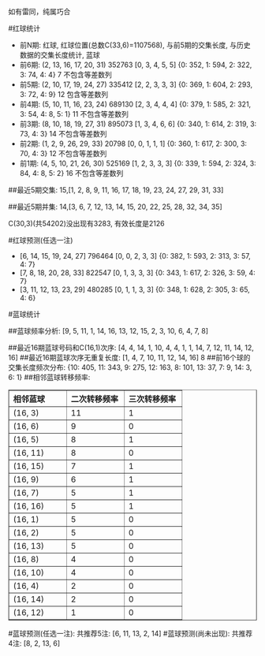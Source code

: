 <!-- 
.. title: 双色球2012067期(2012-06-10)数据分析报告
.. slug: slott-2012067-2012-06-10-report
.. date: 2012-06-11 08:00:00 UTC+08:00
.. tags: Lottery
.. link: 
.. description: 
.. type: text
-->

如有雷同，纯属巧合

<!-- TEASER_END-->

#红球统计

- 前N期: 红球, 红球位置(总数C(33,6)=1107568), 与前5期的交集长度, 与历史数据的交集长度统计, 蓝球
- 前6期: (2, 13, 16, 17, 20, 31) 352763 [0, 3, 4, 5, 5] {0: 352, 1: 594, 2: 322, 3: 74, 4: 4} 7 不包含等差数列
- 前5期: (2, 10, 17, 19, 24, 27) 335412 [2, 2, 3, 3, 3] {0: 369, 1: 604, 2: 293, 3: 72, 4: 9} 12 包含等差数列
- 前4期: (5, 10, 11, 16, 23, 24) 689130 [2, 3, 4, 4, 4] {0: 379, 1: 585, 2: 321, 3: 54, 4: 8, 5: 1} 11 不包含等差数列
- 前3期: (8, 10, 18, 19, 27, 31) 895073 [1, 3, 4, 6, 6] {0: 340, 1: 614, 2: 319, 3: 73, 4: 3} 14 不包含等差数列
- 前2期: (1, 2, 9, 26, 29, 33) 20798 [0, 0, 1, 1, 1] {0: 360, 1: 617, 2: 300, 3: 70, 4: 3} 12 不包含等差数列
- 前1期: (4, 5, 10, 21, 26, 30) 525169 [1, 2, 3, 3, 3] {0: 339, 1: 594, 2: 324, 3: 84, 4: 8, 5: 2} 16 不包含等差数列

##最近5期交集:
15,[1, 2, 8, 9, 11, 16, 17, 18, 19, 23, 24, 27, 29, 31, 33]

##最近5期并集:
14,[3, 6, 7, 12, 13, 14, 15, 20, 22, 25, 28, 32, 34, 35]

C(30,3)(共54202)没出现有3283, 
有效长度是2126

#红球预测(任选一注)

- [6, 14, 15, 19, 24, 27] 796464 [0, 0, 2, 3, 3] {0: 382, 1: 593, 2: 313, 3: 57, 4: 7}
- [7, 8, 18, 20, 28, 33] 822547 [0, 1, 3, 3, 3] {0: 343, 1: 617, 2: 326, 3: 59, 4: 7}
- [3, 11, 12, 13, 23, 29] 480285 [0, 1, 1, 3, 3] {0: 348, 1: 628, 2: 305, 3: 65, 4: 6}

#蓝球统计

##蓝球频率分析:
[9, 5, 11, 1, 14, 16, 13, 12, 15, 2, 3, 10, 6, 4, 7, 8]

##最近16期蓝球号码和C(16,1)次序:
[4, 4, 14, 1, 10, 4, 4, 1, 1, 14, 7, 12, 11, 14, 12, 16]
##最近16期蓝球次序无重复长度:
[1, 4, 7, 10, 11, 12, 14, 16] 8
##前16个球的交集长度频次分布:
{10: 405, 11: 343, 9: 275, 12: 163, 8: 101, 13: 37, 7: 9, 14: 3, 6: 1}
##相邻蓝球转移频率:
<table border="1" class="table table-striped dataframe">
  <thead>
    <tr style="text-align: left;">
      <th style="min-width: 100px;">相邻蓝球</th>
      <th style="min-width: 100px;">二次转移频率</th>
      <th style="min-width: 100px;">三次转移频率</th>
    </tr>
  </thead>
  <tbody>
    <tr>
      <td>  (16, 3)</td>
      <td> 11</td>
      <td> 1</td>
    </tr>
    <tr>
      <td>  (16, 6)</td>
      <td>  9</td>
      <td> 0</td>
    </tr>
    <tr>
      <td>  (16, 5)</td>
      <td>  8</td>
      <td> 1</td>
    </tr>
    <tr>
      <td> (16, 11)</td>
      <td>  8</td>
      <td> 0</td>
    </tr>
    <tr>
      <td> (16, 15)</td>
      <td>  7</td>
      <td> 1</td>
    </tr>
    <tr>
      <td>  (16, 9)</td>
      <td>  6</td>
      <td> 1</td>
    </tr>
    <tr>
      <td>  (16, 7)</td>
      <td>  5</td>
      <td> 1</td>
    </tr>
    <tr>
      <td> (16, 16)</td>
      <td>  5</td>
      <td> 1</td>
    </tr>
    <tr>
      <td>  (16, 1)</td>
      <td>  5</td>
      <td> 0</td>
    </tr>
    <tr>
      <td>  (16, 2)</td>
      <td>  5</td>
      <td> 0</td>
    </tr>
    <tr>
      <td> (16, 13)</td>
      <td>  5</td>
      <td> 0</td>
    </tr>
    <tr>
      <td>  (16, 8)</td>
      <td>  4</td>
      <td> 0</td>
    </tr>
    <tr>
      <td> (16, 10)</td>
      <td>  4</td>
      <td> 0</td>
    </tr>
    <tr>
      <td>  (16, 4)</td>
      <td>  2</td>
      <td> 0</td>
    </tr>
    <tr>
      <td> (16, 14)</td>
      <td>  2</td>
      <td> 0</td>
    </tr>
    <tr>
      <td> (16, 12)</td>
      <td>  1</td>
      <td> 0</td>
    </tr>
  </tbody>
</table>
#蓝球预测(任选一注):
共推荐5注: [6, 11, 13, 2, 14]
#蓝球预测(尚未出现):
共推荐4注: [8, 2, 13, 6]

